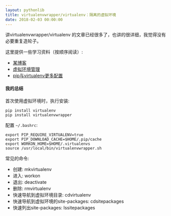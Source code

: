 ```yaml
---
layout: pythonlib
title: virtualenvwrapper/virtualenv：隔离的虚拟环境
date: 2018-02-03 00:00:00
---
```


讲virtualenvwrapper/virtualenv 的文章已经很多了，也讲的很详细，我觉得没有必要重复造轮子。

这里提供一些学习资料（按顺序阅读）:

* [某博客](http://www.cnblogs.com/technologylife/p/6635631.html)
* [虚拟环境管理](http://pythonguidecn.readthedocs.io/zh/latest/dev/virtualenvs.html#virtualenv)
* [pip与virtualenv更多配置](http://pythonguidecn.readthedocs.io/zh/latest/dev/pip-virtualenv.html)


#### 我的总结

首次使用虚拟环境时，执行安装:

    pip install virtualenv
    pip install virtualenvwrapper

配置 `~/.bashrc`:

    export PIP_REQUIRE_VIRTUALENV=true
    export PIP_DOWNLOAD_CACHE=$HOME/.pip/cache
    export WORKON_HOME=$HOME/.virtualenvs
    source /usr/local/bin/virtualenvwrapper.sh

常见的命令:

* 创建: mkvirtualenv <my-project>
* 进入: workon <my-project>
* 退出: deactivate
* 删除: rmvirtualenv <my-project>
* 快速导航到虚拟环境目录: cdvirtualenv
* 快速导航到虚拟环境的site-packages: cdsitepackages
* 快速列出site-packages: lssitepackages
